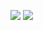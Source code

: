 ![](https://github-profile-summary-cards.vercel.app/api/cards/profile-details?username=luizfnunes&theme=github_dark)
![](https://github-profile-summary-cards.vercel.app/api/cards/stats?username=luizfnunes&theme=github_dark)

